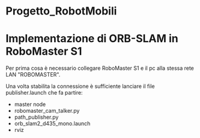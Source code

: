 # Progetto_RobotMobili

# Implementazione di ORB-SLAM in RoboMaster S1

Per prima cosa è necessario collegare RoboMaster S1 e il pc alla stessa rete LAN "ROBOMASTER".

Una volta stabilita la connessione è sufficiente lanciare il file publisher.launch che fa partire:
 - master node
 - robomaster_cam_talker.py
 - path_publisher.py
 - orb_slam2_d435_mono.launch
 - rviz
